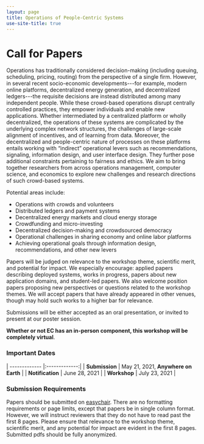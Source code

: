 ```yaml
---
layout: page
title: Operations of People-Centric Systems
use-site-title: true
---
```


# Call for Papers

Operations has traditionally considered decision-making (including queuing, scheduling, pricing, routing) from the perspective of a single firm. However, in several recent socio-economic developments---for example, modern online platforms, decentralized energy generation, and decentralized ledgers---the requisite decisions are instead distributed among many independent people. While these crowd-based operations disrupt centrally controlled practices, they empower individuals and enable new applications. Whether intermediated by a centralized platform or wholly decentralized, the operations of these systems are complicated by the underlying complex network structures, the challenges of large-scale alignment of incentives, and of learning from data. Moreover, the decentralized and people-centric nature of processes on these platforms entails working with “indirect” operational levers such as recommendations, signaling, information design, and user interface design. They further pose additional constraints pertaining to fairness and ethics. We aim to bring together researchers from across operations management, computer science, and economics to explore new challenges and research directions of such crowd-based systems.

Potential areas include:

<ul>
<li>Operations with crowds and volunteers</li>
<li>Distributed ledgers and payment systems</li>
<li>Decentralized energy markets and cloud energy storage</li>
<li>Crowdfunding and micro-investing</li>
<li>Decentralized decision-making and crowdsourced democracy</li>
<li>Operational challenges in sharing economy and online labor platforms</li>
<li>Achieving operational goals through information design, recommendations, and other new levers</li>
</ul>

Papers will be judged on relevance to the workshop theme, scientific merit, and potential for impact. We especially encourage: applied papers describing deployed systems, works in progress, papers about new application domains, and student-led papers. We also welcome position papers proposing new perspectives or questions related to the workshop themes. We will accept papers that have already appeared in other venues, though may hold such works to a higher bar for relevance.

Submissions will be either accepted as an oral presentation, or invited to present at our poster session.

**Whether or not EC has an in-person component, this workshop will be completely virtual**.

<!-- These topics are intended to provide examples of questions in line with the workshop, not to provide an exhaustive list. We solicit papers across the full range from computation to applications from researchers in either field who are interested in engaging with an interdisciplinary community.

Papers should be at most **4 pages** in length, in ICLR format. Unlimited extra pages containing only references are also allowed. An appendix may be included at the end of the document but consulting it is strictly optional for reviewers. We welcome research which is in progress, submitted, or recently published (submissions already accepted in an archival venue should provide a link to the full paper). The workshop will not have an archival proceedings, but accepted papers will be posted on the website. We also welcome position papers which propose new questions or argue for a new perspective on this emerging field. Submissions will be considered for both posters and full-length contributed talks. Papers should be submitted on [easychair](https://easychair.org/conferences/?conf=iclrai4ph). -->


### Important Dates 

| ------------- |:-------------:|
| **Submission** | May 21, 2021, **Anywhere on Earth**   |
| **Notification** | June 28, 2021 |
| **Workshop** | July 23, 2021 |


### Submission Requirements

Papers should be submitted on [easychair](https://easychair.org/conferences?conf=operationspeople21). There are no formatting requirements or page limits, except that papers be in single column format. However, we will instruct reviewers that they do not have to read past the first 8 pages. Please ensure that relevance to the workshop theme, scientific merit, and any potential for impact are evident in the first 8 pages. Submitted pdfs should be fully anonymized. 
